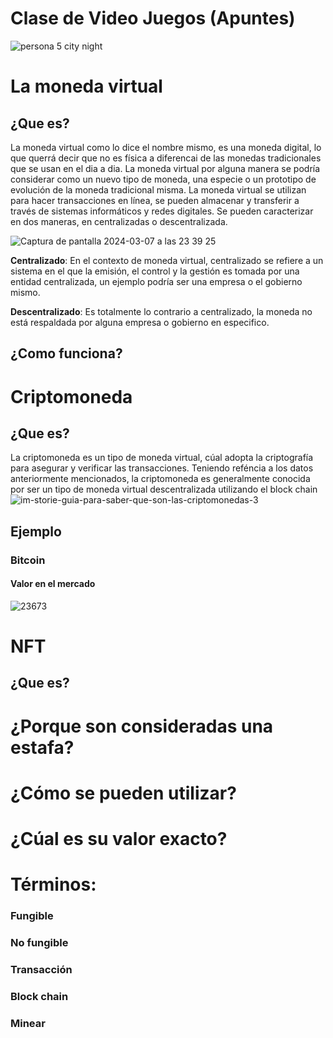 # Clase de Video Juegos (Apuntes)

![persona 5 city night](https://github.com/xinjiechen2006/Canal-del-gaming-del-bueno/assets/162314286/79f127a9-4c9f-4e7e-b3a5-de3cf9c29a1f)

# La moneda virtual
## ¿Que es?
La moneda virtual como lo dice el nombre mismo, es una moneda digital, lo que querrá decir que no es física a diferencai de las monedas tradicionales que se usan en el dia a dia. La moneda virtual por alguna manera se podría considerar como un nuevo tipo de moneda, una especie o un prototipo de evolución de la moneda tradicional misma. La moneda virtual se utilizan para hacer transacciones en línea, se pueden almacenar y transferir a través de sistemas informáticos y redes digitales. Se pueden caracterizar en dos maneras, en centralizadas o descentralizada.

![Captura de pantalla 2024-03-07 a las 23 39 25](https://github.com/xinjiechen2006/Canal-del-gaming-del-bueno/assets/162314286/fb6a7e47-a99f-44ad-9b53-2c5c4983ed73)

**Centralizado**: En el contexto de moneda virtual, centralizado se refiere a un sistema en el que la emisión, el control y la gestión es tomada por una entidad centralizada, un ejemplo podría ser una empresa o el gobierno mismo.

**Descentralizado**: Es totalmente lo contrario a centralizado, la moneda no está respaldada por alguna empresa o gobierno en especifico.
## ¿Como funciona?

# Criptomoneda
## ¿Que es?
La criptomoneda es un tipo de moneda virtual, cúal adopta la criptografía para asegurar y verificar las transacciones. Teniendo reféncia a los datos anteriormente mencionados, la criptomoneda es generalmente conocida por ser un tipo de moneda virtual descentralizada utilizando el block chain
![im-storie-guia-para-saber-que-son-las-criptomonedas-3](https://github.com/xinjiechen2006/Canal-del-gaming-del-bueno/assets/162314286/f1926932-10d4-44ea-9af0-96c868e44971)

## Ejemplo
### Bitcoin
#### Valor en el mercado
![23673](https://github.com/xinjiechen2006/Canal-del-gaming-del-bueno/assets/162314286/7f92fa90-4508-4cb7-a10e-598afd395443)

# NFT
## ¿Que es?

# ¿Porque son consideradas una estafa?
# ¿Cómo se pueden utilizar?
# ¿Cúal es su valor exacto?
# Términos:
### Fungible
### No fungible
### Transacción
### Block chain
### Minear
